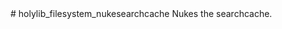 <type name="holylib_filesystem_nukesearchcache" category="" is="convar">
	<summary>
		# holylib_filesystem_nukesearchcache
		Nukes the searchcache.   
	</summary>
</type>